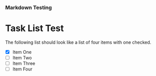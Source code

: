 
### Markdown Testing

# Task List Test

The following list should look like a list of four items with one checked.

- [x] Item One
- [ ] Item Two
- [ ] Item Three
- [ ] Item Four